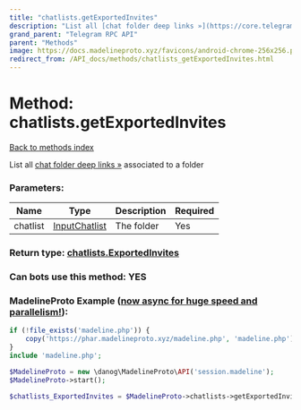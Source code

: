 ```yaml
---
title: "chatlists.getExportedInvites"
description: "List all [chat folder deep links »](https://core.telegram.org/api/links#chat-folder-links) associated to a folder"
grand_parent: "Telegram RPC API"
parent: "Methods"
image: https://docs.madelineproto.xyz/favicons/android-chrome-256x256.png
redirect_from: /API_docs/methods/chatlists_getExportedInvites.html
---
```

# Method: chatlists.getExportedInvites
[Back to methods index](index.html)



List all [chat folder deep links »](https://core.telegram.org/api/links#chat-folder-links) associated to a folder

### Parameters:

| Name     |    Type       | Description | Required |
|----------|---------------|-------------|----------|
|chatlist|[InputChatlist](/API_docs/types/InputChatlist.html) | The folder | Yes|


### Return type: [chatlists.ExportedInvites](/API_docs/types/chatlists.ExportedInvites.html)

### Can bots use this method: **YES**


### MadelineProto Example ([now async for huge speed and parallelism!](https://docs.madelineproto.xyz/docs/ASYNC.html)):


```php
if (!file_exists('madeline.php')) {
    copy('https://phar.madelineproto.xyz/madeline.php', 'madeline.php');
}
include 'madeline.php';

$MadelineProto = new \danog\MadelineProto\API('session.madeline');
$MadelineProto->start();

$chatlists_ExportedInvites = $MadelineProto->chatlists->getExportedInvites(chatlist: $InputChatlist, );
```

